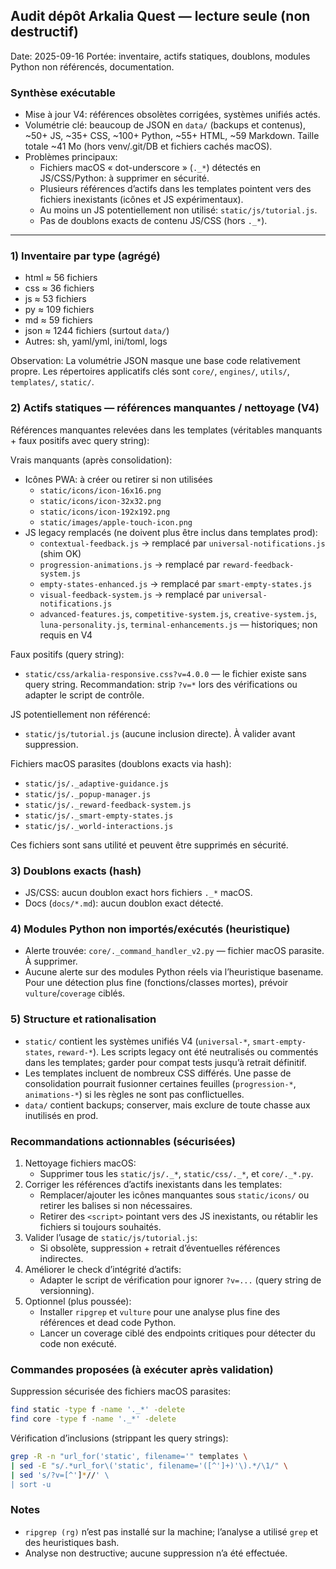 ## Audit dépôt Arkalia Quest — lecture seule (non destructif)

Date: 2025-09-16
Portée: inventaire, actifs statiques, doublons, modules Python non référencés, documentation.

### Synthèse exécutable

- Mise à jour V4: références obsolètes corrigées, systèmes unifiés actés.
- Volumétrie clé: beaucoup de JSON en `data/` (backups et contenus), ~50+ JS, ~35+ CSS, ~100+ Python, ~55+ HTML, ~59 Markdown. Taille totale ~41 Mo (hors venv/.git/DB et fichiers cachés macOS).
- Problèmes principaux:
  - Fichiers macOS « dot-underscore » (`._*`) détectés en JS/CSS/Python: à supprimer en sécurité.
  - Plusieurs références d’actifs dans les templates pointent vers des fichiers inexistants (icônes et JS expérimentaux).
  - Au moins un JS potentiellement non utilisé: `static/js/tutorial.js`.
  - Pas de doublons exacts de contenu JS/CSS (hors `._*`).

---

### 1) Inventaire par type (agrégé)

- html ≈ 56 fichiers
- css ≈ 36 fichiers
- js ≈ 53 fichiers
- py ≈ 109 fichiers
- md ≈ 59 fichiers
- json ≈ 1244 fichiers (surtout `data/`)
- Autres: sh, yaml/yml, ini/toml, logs

Observation: La volumétrie JSON masque une base code relativement propre. Les répertoires applicatifs clés sont `core/`, `engines/`, `utils/`, `templates/`, `static/`.

### 2) Actifs statiques — références manquantes / nettoyage (V4)

Références manquantes relevées dans les templates (véritables manquants + faux positifs avec query string):

Vrais manquants (après consolidation):

- Icônes PWA: à créer ou retirer si non utilisées
  - `static/icons/icon-16x16.png`
  - `static/icons/icon-32x32.png`
  - `static/icons/icon-192x192.png`
  - `static/images/apple-touch-icon.png`
- JS legacy remplacés (ne doivent plus être inclus dans templates prod):
  - `contextual-feedback.js` → remplacé par `universal-notifications.js` (shim OK)
  - `progression-animations.js` → remplacé par `reward-feedback-system.js`
  - `empty-states-enhanced.js` → remplacé par `smart-empty-states.js`
  - `visual-feedback-system.js` → remplacé par `universal-notifications.js`
  - `advanced-features.js`, `competitive-system.js`, `creative-system.js`, `luna-personality.js`, `terminal-enhancements.js` — historiques; non requis en V4

Faux positifs (query string):

- `static/css/arkalia-responsive.css?v=4.0.0` — le fichier existe sans query string. Recommandation: strip `?v=*` lors des vérifications ou adapter le script de contrôle.

JS potentiellement non référencé:

- `static/js/tutorial.js` (aucune inclusion directe). À valider avant suppression.

Fichiers macOS parasites (doublons exacts via hash):

- `static/js/._adaptive-guidance.js`
- `static/js/._popup-manager.js`
- `static/js/._reward-feedback-system.js`
- `static/js/._smart-empty-states.js`
- `static/js/._world-interactions.js`

Ces fichiers sont sans utilité et peuvent être supprimés en sécurité.

### 3) Doublons exacts (hash)

- JS/CSS: aucun doublon exact hors fichiers `._*` macOS.
- Docs (`docs/*.md`): aucun doublon exact détecté.

### 4) Modules Python non importés/exécutés (heuristique)

- Alerte trouvée: `core/._command_handler_v2.py` — fichier macOS parasite. À supprimer.
- Aucune alerte sur des modules Python réels via l’heuristique basename. Pour une détection plus fine (fonctions/classes mortes), prévoir `vulture`/`coverage` ciblés.

### 5) Structure et rationalisation

- `static/` contient les systèmes unifiés V4 (`universal-*`, `smart-empty-states`, `reward-*`). Les scripts legacy ont été neutralisés ou commentés dans les templates; garder pour compat tests jusqu’à retrait définitif.
- Les templates incluent de nombreux CSS différés. Une passe de consolidation pourrait fusionner certaines feuilles (`progression-*`, `animations-*`) si les règles ne sont pas conflictuelles.
- `data/` contient backups; conserver, mais exclure de toute chasse aux inutilisés en prod.

### Recommandations actionnables (sécurisées)

1. Nettoyage fichiers macOS:
   - Supprimer tous les `static/js/._*`, `static/css/._*`, et `core/._*.py`.
2. Corriger les références d’actifs inexistants dans les templates:
   - Remplacer/ajouter les icônes manquantes sous `static/icons/` ou retirer les balises si non nécessaires.
   - Retirer des `<script>` pointant vers des JS inexistants, ou rétablir les fichiers si toujours souhaités.
3. Valider l’usage de `static/js/tutorial.js`:
   - Si obsolète, suppression + retrait d’éventuelles références indirectes.
4. Améliorer le check d’intégrité d’actifs:
   - Adapter le script de vérification pour ignorer `?v=...` (query string de versionning).
5. Optionnel (plus poussée):
   - Installer `ripgrep` et `vulture` pour une analyse plus fine des références et dead code Python.
   - Lancer un coverage ciblé des endpoints critiques pour détecter du code non exécuté.

### Commandes proposées (à exécuter après validation)

Suppression sécurisée des fichiers macOS parasites:

```bash
find static -type f -name '._*' -delete
find core -type f -name '._*' -delete
```

Vérification d’inclusions (strippant les query strings):

```bash
grep -R -n "url_for('static', filename='" templates \
| sed -E "s/.*url_for\('static', filename='([^']+)'\).*/\1/" \
| sed 's/?v=[^']*//' \
| sort -u
```

### Notes

- `ripgrep (rg)` n’est pas installé sur la machine; l’analyse a utilisé `grep` et des heuristiques bash.
- Analyse non destructive; aucune suppression n’a été effectuée.
